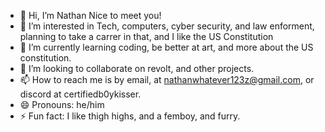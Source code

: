 - 👋 Hi, I’m Nathan Nice to meet you!
- 👀 I’m interested in Tech, computers, cyber security, and law enforment, planning to take a carrer in that, and I like the US Constitution
- 🌱 I’m currently learning coding, be better at art, and more about the US constitution.
- 💞️ I’m looking to collaborate on revolt, and other projects.
- 📫 How to reach me is by email, at nathanwhatever123z@gmail.com, or discord at certifiedb0ykisser.
- 😄 Pronouns: he/him
- ⚡ Fun fact: I like thigh highs, and a femboy, and furry.
